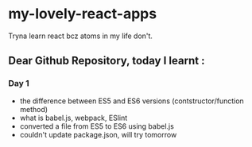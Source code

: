 # my-lovely-react-apps

Tryna learn react bcz atoms in my life don't.

## Dear Github Repository, today I learnt : 

### Day 1
- the difference between ES5 and ES6 versions (contstructor/function method)
- what is babel.js, webpack, ESlint
- converted a file from ES5 to ES6 using babel.js
- couldn't update package.json, will try tomorrow
